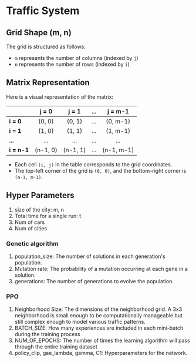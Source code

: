 # Traffic System

## Grid Shape (m, n)

The grid is structured as follows:

- `m` represents the number of columns (indexed by `j`)
- `n` represents the number of rows (indexed by `i`)

## Matrix Representation

Here is a visual representation of the matrix:

|       | **j = 0** | **j = 1** | **...** | **j = m-1** |
|-------|:---------:|:---------:|:-------:|:-----------:|
| **i = 0** | (0, 0)   | (0, 1)   | ...     | (0, m-1)     |
| **i = 1** | (1, 0)   | (1, 1)   | ...     | (1, m-1)     |
| **...**   | ...      | ...      | ...     | ...          |
| **i = n-1** | (n-1, 0) | (n-1, 1) | ...     | (n-1, m-1)   |

- Each cell `(i, j)` in the table corresponds to the grid coordinates.
- The top-left corner of the grid is `(0, 0)`, and the bottom-right corner is `(n-1, m-1)`.


## Hyper Parameters
1. size of the city: m, n 
2. Total time for a single run: t
3. Num of cars
4. Num of cities

### Genetic algorithm
1. population_size: The number of solutions in each generation's population.
2. Mutation rate: The probability of a mutation occurring at each gene in a solution.
3. generations: The number of generations to evolve the population.

### PPO
1. Neighborhood Size: The dimensions of the neighborhood grid. A 3x3 neighborhood is small enough to be computationally manageable but still complex enough to model various traffic patterns.
2. BATCH_SIZE: How many experiences are included in each mini-batch during the training process
3. NUM_OF_EPOCHS: The number of times the learning algorithm will pass through the entire training dataset
4. policy_clip, gae_lambda, gamma, C1: Hyperparameters for the network.

